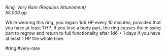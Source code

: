 *Ring, Very Rare (Requires Attunement)*  
*55,000 gp*

While wearing this ring, you regain 1d6 HP every 10 minutes, provided that you have at least 1 HP. If you lose a body part, the ring causes the missing part to regrow and return to full functionality after 1d6 + 1 days if you have at least 1 HP the whole time.

#ring #very-rare
